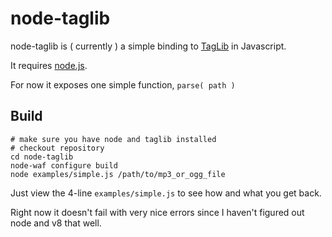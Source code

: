node-taglib
===========

node-taglib is ( currently ) a simple binding to [TagLib](http://developer.kde.org/~wheeler/taglib/) in Javascript.

It requires [node.js](http://nodejs.org).

For now it exposes one simple function, `parse( path )`

## Build

    # make sure you have node and taglib installed
    # checkout repository
    cd node-taglib
    node-waf configure build
    node examples/simple.js /path/to/mp3_or_ogg_file

Just view the 4-line `examples/simple.js` to see how and what you get back.

Right now it doesn't fail with very nice errors since I haven't figured out node and v8 that well.
